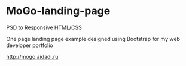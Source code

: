 # MoGo-landing-page
PSD to Responsive HTML/CSS

One page landing page example designed using Bootstrap for my web developer portfolio

http://mogo.aidadi.ru
